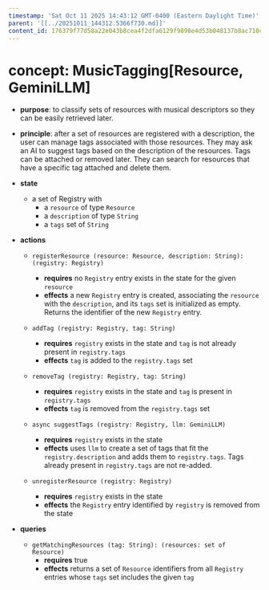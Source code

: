 ```yaml
---
timestamp: 'Sat Oct 11 2025 14:43:12 GMT-0400 (Eastern Daylight Time)'
parent: '[[../20251011_144312.5366f730.md]]'
content_id: 176379f77d58a22e043b8cea4f2dfa6129f9898e4d53b048137b8ac710cafa98
---
```


# concept: MusicTagging\[Resource, GeminiLLM]

* **purpose**: to classify sets of resources with musical descriptors so they can be easily retrieved later.

* **principle**: after a set of resources are registered with a description, the user can manage tags associated with those resources. They may ask an AI to suggest tags based on the description of the resources. Tags can be attached or removed later. They can search for resources that have a specific tag attached and delete them.

* **state**
  * a set of Registry with
    * a `resource` of type `Resource`
    * a `description` of type `String`
    * a `tags` set of `String`

* **actions**

  * `registerResource (resource: Resource, description: String): (registry: Registry)`
    * **requires** no `Registry` entry exists in the state for the given `resource`
    * **effects** a new `Registry` entry is created, associating the `resource` with the `description`, and its `tags` set is initialized as empty. Returns the identifier of the new `Registry` entry.

  * `addTag (registry: Registry, tag: String)`
    * **requires** `registry` exists in the state and `tag` is not already present in `registry.tags`
    * **effects** `tag` is added to the `registry.tags` set

  * `removeTag (registry: Registry, tag: String)`
    * **requires** `registry` exists in the state and `tag` is present in `registry.tags`
    * **effects** `tag` is removed from the `registry.tags` set

  * `async suggestTags (registry: Registry, llm: GeminiLLM)`
    * **requires** `registry` exists in the state
    * **effects** uses `llm` to create a set of tags that fit the `registry.description` and adds them to `registry.tags`. Tags already present in `registry.tags` are not re-added.

  * `unregisterResource (registry: Registry)`
    * **requires** `registry` exists in the state
    * **effects** the `Registry` entry identified by `registry` is removed from the state

* **queries**

  * `getMatchingResources (tag: String): (resources: set of Resource)`
    * **requires** true
    * **effects** returns a set of `Resource` identifiers from all `Registry` entries whose `tags` set includes the given `tag`

